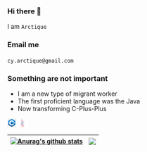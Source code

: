<!--
**cy-arctique/cy-arctique** is a ✨ _special_ ✨ repository because its `README.md` (this file) appears on your GitHub profile.

Here are some ideas to get you started:

- 🔭 I’m currently working on ...
- 🌱 I’m currently learning ...
- 👯 I’m looking to collaborate on ...
- 🤔 I’m looking for help with ...
- 💬 Ask me about ...
- 📫 How to reach me: ...
- 😄 Pronouns: ...
- ⚡ Fun fact: ...
-->

### Hi there 👋
I am `Arctique`

### Email me
`cy.arctique@gmail.com`

### Something are not important
+ I am a new type of migrant worker
+ The first proficient language was the Java
+ Now transforming C-Plus-Plus

<code><img height="20" alt="cpp" src="https://github.com/cy-arctique/img/blob/main/readme/cpp.png"></code>
<code><img height="20" width="20" alt="java" src="https://github.com/cy-arctique/img/blob/main/readme/java.png"></code>
<!-- <code><img height="20" alt="rust" src="https://github.com/cy-arctique/img/blob/main/readme/rusticon.png"></code> -->

| <a href="https://github.com/anuraghazra/github-readme-stats"><img align="center" src="https://github-readme-stats.vercel.app/api?username=cy-arctique&show_icons=true&include_all_commits=true&theme=synthwave&hide_border=true" alt="Anurag's github stats" /></a> | <a href="https://github.com/anuraghazra/github-readme-stats"><img align="center" src="https://github-readme-stats.vercel.app/api/top-langs/?username=cy-arctique&layout=compact&theme=buefy&hide_border=true" /></a> |
| ------------- | ------------- |

